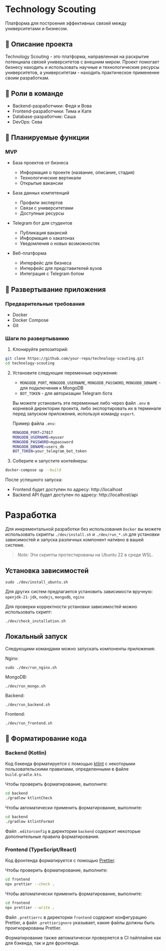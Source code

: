 # Technology Scouting

Платформа для построения эффективных связей между университетами и бизнесом.

## 🎯 Описание проекта

Technology Scouting - это платформа, направленная на раскрытие потенциала связей университетов с внешним миром. Проект помогает бизнесу находить и использовать научные и технологические ресурсы университетов, а университетам - находить практическое применение своим разработкам.

## 👥 Роли в команде

- Backend-разработчики: Федя и Вова
- Frontend-разработчики: Тима и Катя
- Database-разработчик: Саша
- DevOps: Сева

## 🚀 Планируемые функции

### MVP
- База проектов от бизнеса
  - Информация о проекте (название, описание, стадия)
  - Технологические вертикали
  - Открытые вакансии
  
- База данных компетенций
  - Профили экспертов
  - Связи с университетами
  - Доступные ресурсы
  
- Telegram бот для студентов
  - Публикация вакансий
  - Информация о хакатонах
  - Уведомления о новых возможностях

- Веб-платформа
  - Интерфейс для бизнеса
  - Интерфейс для представителей вузов
  - Интеграция с Telegram ботом

## 🐳 Развертывание приложения

### Предварительные требования
- Docker
- Docker Compose
- Git

### Шаги по развертыванию

1. Клонируйте репозиторий:
```bash
git clone https://github.com/your-repo/technology-scouting.git
cd technology-scouting
```

2. Установите следующие переменные окружения:
   - `MONGODB_PORT`, `MONGODB_USERNAME`, `MONGODB_PASSWORD`, `MONGODB_DBNAME` - для подключения к MongoDB
   - `BOT_TOKEN` - для авторизации Telegram бота

   Вы можете установить эти переменные либо через файл `.env` в корневой директории проекта, либо экспортировать их в терминале перед запуском приложения, используя команду `export`.

   Пример файла `.env`:
   ```bash
   MONGODB_PORT=27017
   MONGODB_USERNAME=myuser
   MONGODB_PASSWORD=mypassword
   MONGODB_DBNAME=users_db
   BOT_TOKEN=your_telegram_bot_token
   ```

3. Соберите и запустите контейнеры:
```bash
docker-compose up --build
```

После успешного запуска:
- Frontend будет доступен по адресу: http://localhost
- Backend API будет доступен по адресу: http://localhost/api

# Разработка

Для инкрементальной разработки без использования `Docker` вы можете использовать скрипты `./dev/install.sh` и `./dev/run_*.sh` для установки зависимостей и запуска различных компонент нативно в вашей системе. 

> _Note:_ Эти скрипты протестированы на Ubuntu 22 в среде WSL.

## Установка зависимостей
```
sudo ./dev/install_ubuntu.sh
```

Для других систем предлагается установить зависимости вручную:
`openjdk-21-jdk`, `nodejs`, `mongodb`, `nginx`

Для проверки корректности установки зависимостей можно использовать скрипт: 
```
./dev/check_installation.sh
```

## Локальный запуск

Следующими командами можно запускать компоненты приложения: 

Nginx:
```
sudo ./dev/run_nginx.sh
```

MongoDB:
```
./dev/run_mongo.sh
```

Backend:
```
./dev/run_backend.sh
```

Frontend:
```
./dev/run_frontend.sh
```

## 🎨 Форматирование кода

### Backend (Kotlin)

Код бэкенда форматируется с помощью [ktlint](https://ktlint.github.io/) с некоторыми пользовательскими правилами, определенными в файле `build.gradle.kts`.

Чтобы проверить форматирование, выполните:
```bash
cd backend
./gradlew ktlintCheck
```

Чтобы автоматически применить форматирование, выполните:
```bash
cd backend
./gradlew ktlintFormat
```

Файл `.editorconfig` в директории `backend` содержит некоторые дополнительные правила форматирования.

### Frontend (TypeScript/React)

Код фронтенда форматируется с помощью [Prettier](https://prettier.io/).

Чтобы проверить форматирование, выполните:
```bash
cd frontend
npx prettier --check .
```

Чтобы автоматически применить форматирование, выполните:
```bash
cd frontend
npx prettier --write .
```

Файл `.prettierrc` в директории `frontend` содержит конфигурацию Prettier, а файл `.prettierignore` указывает, какие файлы должны быть проигнорированы Prettier.

Форматирование также автоматически проверяется в CI пайплайне как для бэкенда, так и для фронтенда.


